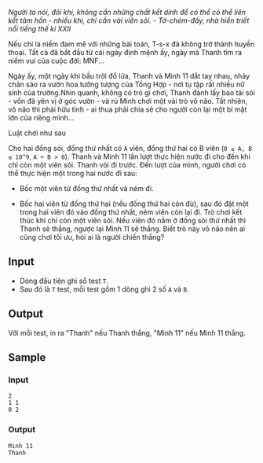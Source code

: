 *Người ta nói, đôi khi, không cần những chất kết dính để có thể có thể liên kết tâm hồn - nhiều khi, chỉ cần vài viên sỏi. - Tớ-chém-đấy, nhà hiền triết nổi tiếng thế kỉ XXII*

Nếu chỉ là niềm đam mê với những bài toán, T-s-x đã không trở thành huyền thoại. Tất cả đã bắt đầu từ cái ngày định mệnh ấy, ngày mà Thanh tìm ra niềm vui của cuộc đời: MNF...

Ngày ấy, một ngày khi bầu trời đổ lửa, Thanh và Minh 11 dắt tay nhau, nhảy chân sáo ra vườn hoa tưởng tượng của Tổng Hợp - nơi tụ tập rất nhiều nữ sinh của trường.Nhìn quanh, không có trò gì chơi, Thanh đành lấy bao tải sỏi - vốn đã yên vị ở góc vườn - và rủ Minh chơi một vài trò vô não. Tất nhiên, vô não thì phải hữu tình - ai thua phải chia sẻ cho người còn lại một bí mật lớn của riêng mình...

Luật chơi như sau 

Cho hai đống sỏi, đống thứ nhất có `A` viên, đống thứ hai có B viên (`0 ≤ A, B ≤ 10^9`, `A + B > 0`). Thanh và Minh 11 lần lượt thực hiện nước đi cho đến khi chỉ còn một viên sỏi. Thanh vòi  đi trước. Đến lượt của mình, người chơi có thể thực hiện một trong hai nước đi sau:

- Bốc một viên từ đống thứ nhất và ném đi.

- Bốc hai viên từ đống thứ hai (nếu đống thứ hai còn đủ), sau đó đặt một trong hai viên đó vào đống thứ nhất, ném viên còn lại đi. Trò chơi kết thúc khi chỉ còn một viên sỏi. Nếu viên đó nằm ở đống sỏi thứ nhất thì Thanh sẽ thắng, ngược lại Minh 11 sẽ thắng. Biết trò này vô não nên ai cũng chơi tối ưu, hỏi ai là người chiến thắng?

## Input

- Dòng đầu tiên ghi số test `T`. 
- Sau đó là `T` test, mỗi test gồm 1 dòng ghi 2 số `A` và `B`.

## Output

Với mỗi test, in ra "Thanh" nếu Thanh thắng, "Minh 11" nếu Minh 11 thắng.

## Sample

### Input
```
2
1 1
0 2
``` 

### Output
```
Minh 11
Thanh
```
